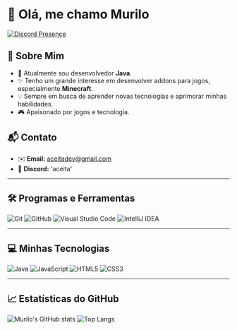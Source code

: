 # 👋 Olá, me chamo **Murilo**

[![Discord Presence](https://lanyard.kyrie25.me/api/1023766894257393775)](https://discord.com/users/1023766894257393775)

## 👤 **Sobre Mim**

- 🌱 Atualmente sou desenvolvedor **Java**.
- ✨ Tenho um grande interesse em desenvolver addons para jogos, especialmente **Minecraft**.
- 💡 Sempre em busca de aprender novas tecnologias e aprimorar minhas habilidades.
- 🎮 Apaixonado por jogos e tecnologia.

## 📬 **Contato**

- ✉️ **Email:** aceitadev@gmail.com
- 🔮 **Discord:** 'aceita'

-----

## 🛠️ **Programas e Ferramentas**

![Git](https://img.shields.io/badge/Git%20-%23F05032.svg?style=for-the-badge&logo=git&logoColor=white)
![GitHub](https://img.shields.io/badge/GitHub%20-%23121011.svg?style=for-the-badge&logo=github&logoColor=white)
![Visual Studio Code](https://img.shields.io/badge/Visual%20Studio%20Code%20-%23007ACC.svg?style=for-the-badge&logo=visual-studio-code&logoColor=white)
![IntelliJ IDEA](https://img.shields.io/badge/IntelliJ%20IDEA%20-%23000000.svg?style=for-the-badge&logo=intellij-idea&logoColor=white)

-----

## 💻 **Minhas Tecnologias**

![Java](https://img.shields.io/badge/Java-%23ED8B00.svg?style=for-the-badge&logo=java&logoColor=white)
![JavaScript](https://img.shields.io/badge/JavaScript-%23F7DF1E.svg?style=for-the-badge&logo=javascript&logoColor=black)
![HTML5](https://img.shields.io/badge/HTML5-%23E34F26.svg?style=for-the-badge&logo=html5&logoColor=white)
![CSS3](https://img.shields.io/badge/CSS3-%231572B6.svg?style=for-the-badge&logo=css3&logoColor=white)

-----

## 📈 **Estatísticas do GitHub**

![Murilo's GitHub stats](https://github-readme-stats.vercel.app/api?username=aceitadev&show_icons=true&theme=radical)
![Top Langs](https://github-readme-stats.vercel.app/api/top-langs/?username=aceitadev&layout=compact&theme=radical)
